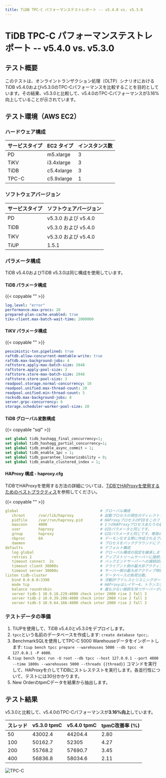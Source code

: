 ```yaml
---
title: TiDB TPC-C パフォーマンステストレポート -- v5.4.0 vs. v5.3.0
---
```


# TiDB TPC-C パフォーマンステストレポート -- v5.4.0 vs. v5.3.0

## テスト概要

このテストは、オンライントランザクション処理（OLTP）シナリオにおけるTiDB v5.4.0およびv5.3.0のTPC-Cパフォーマンスを比較することを目的としています。その結果、v5.3.0と比較して、v5.4.0のTPC-Cパフォーマンスが3.16%向上していることが示されています。

## テスト環境（AWS EC2）

### ハードウェア構成

| サービスタイプ | EC2 タイプ | インスタンス数 |
|:----------|:----------|:----------|
| PD        | m5.xlarge |     3     |
| TiKV      | i3.4xlarge|     3     |
| TiDB      | c5.4xlarge|     3     |
| TPC-C  | c5.9xlarge|     1     |

### ソフトウェアバージョン

| サービスタイプ | ソフトウェアバージョン |
|:----------|:-----------|
| PD        | v5.3.0 および v5.4.0   |
| TiDB      | v5.3.0 および v5.4.0   |
| TiKV      | v5.3.0 および v5.4.0   |
| TiUP  | 1.5.1     |

### パラメータ構成

TiDB v5.4.0およびTiDB v5.3.0は同じ構成を使用しています。

#### TiDB パラメータ構成

{{< copyable "" >}}

```yaml
log.level: "error"
performance.max-procs: 20
prepared-plan-cache.enabled: true
tikv-client.max-batch-wait-time: 2000000
```

#### TiKV パラメータ構成

{{< copyable "" >}}

```yaml
pessimistic-txn.pipelined: true
raftdb.allow-concurrent-memtable-write: true
raftdb.max-background-jobs: 4
raftstore.apply-max-batch-size: 2048
raftstore.apply-pool-size: 3
raftstore.store-max-batch-size: 2048
raftstore.store-pool-size: 3
readpool.storage.normal-concurrency: 10
readpool.unified.max-thread-count: 20
readpool.unified.min-thread-count: 5
rocksdb.max-background-jobs: 8
server.grpc-concurrency: 6
storage.scheduler-worker-pool-size: 20
```

#### TiDB グローバル変数構成

{{< copyable "sql" >}}

```sql
set global tidb_hashagg_final_concurrency=1;
set global tidb_hashagg_partial_concurrency=1;
set global tidb_enable_async_commit = 1;
set global tidb_enable_1pc = 1;
set global tidb_guarantee_linearizability = 0;
set global tidb_enable_clustered_index = 1;
```

#### HAProxy 構成 - haproxy.cfg

TiDBでHAProxyを使用する方法の詳細については、[TiDBでHAProxyを使用するためのベストプラクティス](/best-practices/haproxy-best-practices.md)を参照してください。

{{< copyable "" >}}

```yaml
global                                     # グローバル構成
   chroot      /var/lib/haproxy            # 起動プロセスの現在のディレクトリを変更し、セキュリティを向上させるためにスーパーユーザー特権を設定します。
   pidfile     /var/run/haproxy.pid        # HAProxyプロセスのPIDをこのファイルに書き込みます。
   maxconn     4000                        # 1つのHAProxyプロセスあたりの最大同時接続数。
   user        haproxy                     # UIDパラメータと同じです。
   group       haproxy                     # GIDパラメータと同じです。専用のユーザーグループが推奨されます。
   nbproc      64                          # デーモン化する際に作成されるプロセス数。複数のプロセスを開始してリクエストを転送する場合、HAProxyがプロセスをブロックしないように、値は十分に大きくなければなりません。
   daemon                                  # プロセスをバックグラウンドにフォークします。コマンドラインの"-D"引数と同等です。コマンドラインの"-db"引数で無効にできます。
defaults                                   # デフォルト構成
   log global                              # グローバル構成の設定を継承します。
   retries 2                               # アップストリームサーバーに接続しようとする最大リトライ回数。接続試行回数が値を超えると、バックエンドサーバーは利用できないと見なされます。
   timeout connect  2s                     # バックエンドサーバーへの接続試行が成功するまでの最大待機時間。サーバーがHAProxyと同じLAN上にある場合は、より短い時間に設定する必要があります。
   timeout client 30000s                   # クライアント側の最大非アクティブ時間。
   timeout server 30000s                   # サーバー側の最大非アクティブ時間。
listen tidb-cluster                        # データベースの負荷分散。
   bind 0.0.0.0:3390                       # 浮動IPアドレスとリスニングポート。
   mode tcp                                # HAProxyはレイヤー4、トランスポート層を使用します。
   balance roundrobin                      # 最も少ない接続を持つサーバーが接続を受けます。長時間のセッションが期待されるLDAP、SQL、TSEなどのプロトコルにHTTPなどの短いセッションを使用するプロトコルよりも、「leastconn」が推奨されます。アルゴリズムは動的で、サーバーウェイトは例えば起動が遅い場合に動的に調整される可能性があります。
   server tidb-1 10.9.18.229:4000 check inter 2000 rise 2 fall 3       # 4000番ポートを2000ミリ秒ごとに検出します。2回成功したらサーバーは利用可能と見なされます。3回失敗したらサーバーは利用できないと見なされます。
   server tidb-2 10.9.39.208:4000 check inter 2000 rise 2 fall 3
   server tidb-3 10.9.64.166:4000 check inter 2000 rise 2 fall 3
```

### テストデータの準備

1. TiUPを使用して、TiDB v5.4.0とv5.3.0をデプロイします。
2. `tpcc`という名前のデータベースを作成します: `create database tpcc;`.
3. BenchmarkSQLを使用してTPC-C 5000 Warehouseデータをインポートします: `tiup bench tpcc prepare --warehouses 5000 --db tpcc -H 127.0.0.1 -P 4000`.
4. `tiup bench tpcc run -U root --db tpcc --host 127.0.0.1 --port 4000 --time 1800s --warehouses 5000 --threads {{thread}}` コマンドを実行して、HAProxyを介してTiDBにストレステストを実行します。各並行性について、テストには30分かかります。
5. New OrderのtpmCデータを結果から抽出します。

## テスト結果

v5.3.0と比較して、v5.4.0のTPC-Cパフォーマンスが**3.16%向上**しています。

| スレッド | v5.3.0 tpmC | v5.4.0 tpmC | tpmC改善率 (%) |
|:----------|:----------|:----------|:----------|
|50|43002.4|44204.4|2.80|
|100|50162.7|52305|4.27|
|200|55768.2|57690.7|3.45|
|400|56836.8|58034.6|2.11|

![TPC-C](/media/tpcc_v530_vs_v540.png)